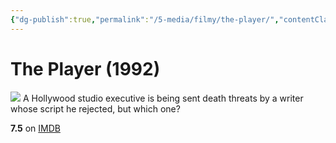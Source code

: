 ```yaml
---
{"dg-publish":true,"permalink":"/5-media/filmy/the-player/","contentClasses":"movie","tags":["to-watch","фильм","#Comedy","#Crime","#Drama"],"created":"2024-01-20T01:39:04.972+03:00","updated":"2024-01-20T01:55:02.190+03:00"}
---
```


# The Player (1992)
![](https://m.media-amazon.com/images/M/MV5BMjM5MDg0MjU3Ml5BMl5BanBnXkFtZTgwODQ0NjYxMTE@._V1_SX300.jpg)
A Hollywood studio executive is being sent death threats by a writer whose script he rejected, but which one?

**7.5** on [IMDB](https://www.imdb.com/title/tt0105151)
